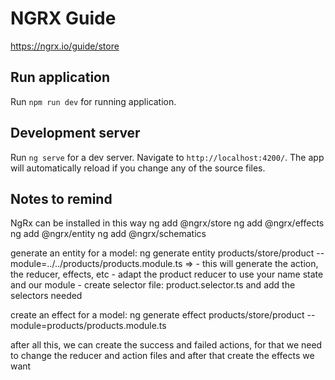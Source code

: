 # NGRX Guide
https://ngrx.io/guide/store

## Run application

Run `npm run dev` for running application.

## Development server

Run `ng serve` for a dev server. Navigate to `http://localhost:4200/`. The app will automatically reload if you change any of the source files.

## Notes to remind

NgRx can be installed in this way
	 ng add @ngrx/store
	 ng add @ngrx/effects
	 ng add @ngrx/entity
	 ng add @ngrx/schematics
	 
generate an entity for a model:
	 ng generate entity products/store/product --module=../../products/products.module.ts =>
		- this will generate the action, the reducer, effects, etc
		- adapt the product reducer to use your name state and our module
		- create selector file: product.selector.ts and add the selectors needed
		
create an effect for a model: 
		ng generate effect products/store/product  --module=products/products.module.ts 

after all this, we can create  the success and failed actions, for that we need to change the reducer and action files and after that create the effects we want		
